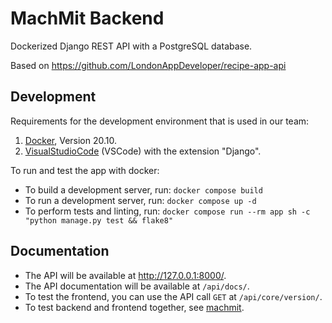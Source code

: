 # MachMit Backend

Dockerized Django REST API with a PostgreSQL database.

Based on https://github.com/LondonAppDeveloper/recipe-app-api

## Development

Requirements for the development environment that is used in our team:

1. [Docker](https://www.docker.com/), Version 20.10.
2. [VisualStudioCode](https://code.visualstudio.com/) (VSCode) with the extension "Django".

To run and test the app with docker:

- To build a development server, run: `docker compose build`
- To run a development server, run: `docker compose up -d`
- To perform tests and linting, run: `docker compose run --rm app sh -c "python manage.py test && flake8"`

## Documentation

- The API will be available at http://127.0.0.1:8000/.
- The API documentation will be available at `/api/docs/`.
- To test the frontend, you can use the API call `GET` at `/api/core/version/`.
- To test backend and frontend together, see [machmit](https://github.com/MILA-Wien/machmit).
